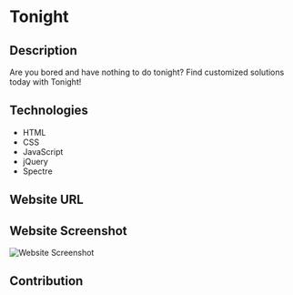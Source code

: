 # Tonight

## Description
Are you bored and have nothing to do tonight?
Find customized solutions today with Tonight!

## Technologies 
* HTML
* CSS
* JavaScript
* jQuery 
* Spectre

## Website URL

## Website Screenshot
![Website Screenshot](./assets/images/)

## Contribution
